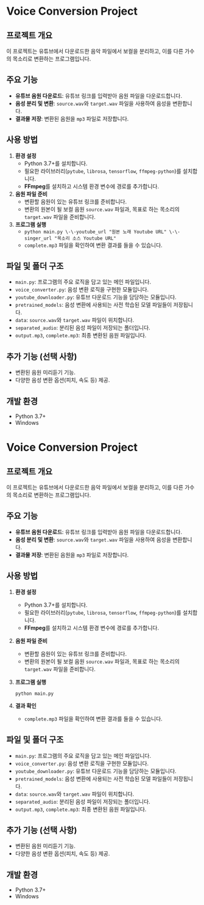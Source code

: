 # Voice Conversion Project

## 프로젝트 개요

이 프로젝트는 유튜브에서 다운로드한 음악 파일에서 보컬을 분리하고, 이를 다른 가수의 목소리로 변환하는 프로그램입니다.

## 주요 기능

- **유튜브 음원 다운로드**: 유튜브 링크를 입력받아 음원 파일을 다운로드합니다.
- **음성 분리 및 변환**: `source.wav`와 `target.wav` 파일을 사용하여 음성을 변환합니다.
- **결과물 저장**: 변환된 음원을 `mp3` 파일로 저장합니다.

## 사용 방법

1. **환경 설정**
    - Python 3.7+를 설치합니다.
    - 필요한 라이브러리(`pytube`, `librosa`, `tensorflow`, `ffmpeg-python`)를 설치합니다.
    - **FFmpeg**를 설치하고 시스템 환경 변수에 경로를 추가합니다.
2. **음원 파일 준비**
    - 변환할 음원이 있는 유튜브 링크를 준비합니다.
    - 변환의 원본이 될 보컬 음원 `source.wav` 파일과, 목표로 하는 목소리의 `target.wav` 파일을 준비합니다.
3. **프로그램 실행**
    - `python main.py \-\-youtube_url "원본 노래 Youtube URL" \-\-singer_url "목소리 소스 Youtube URL"`
    - `complete.mp3` 파일을 확인하여 변환 결과를 들을 수 있습니다.

## 파일 및 폴더 구조

- `main.py`: 프로그램의 주요 로직을 담고 있는 메인 파일입니다.
- `voice_converter.py`: 음성 변환 로직을 구현한 모듈입니다.
- `youtube_downloader.py`: 유튜브 다운로드 기능을 담당하는 모듈입니다.
- `pretrained_models`: 음성 변환에 사용되는 사전 학습된 모델 파일들이 저장됩니다.
- `data`: `source.wav`와 `target.wav` 파일이 위치합니다.
- `separated_audio`: 분리된 음성 파일이 저장되는 폴더입니다.
- `output.mp3`, `complete.mp3`: 최종 변환된 음원 파일입니다.

## 추가 기능 (선택 사항)

- 변환된 음원 미리듣기 기능.
- 다양한 음성 변환 옵션(피치, 속도 등) 제공.

## 개발 환경

- Python 3.7+
- Windows

# Voice Conversion Project

## 프로젝트 개요

이 프로젝트는 유튜브에서 다운로드한 음악 파일에서 보컬을 분리하고, 이를 다른 가수의 목소리로 변환하는 프로그램입니다.

## 주요 기능

- **유튜브 음원 다운로드**: 유튜브 링크를 입력받아 음원 파일을 다운로드합니다.
- **음성 분리 및 변환**: `source.wav`와 `target.wav` 파일을 사용하여 음성을 변환합니다.
- **결과물 저장**: 변환된 음원을 `mp3` 파일로 저장합니다.

## 사용 방법

1. **환경 설정**
    - Python 3.7+를 설치합니다.
    - 필요한 라이브러리(`pytube`, `librosa`, `tensorflow`, `ffmpeg-python`)를 설치합니다.
    - **FFmpeg**를 설치하고 시스템 환경 변수에 경로를 추가합니다.
2. **음원 파일 준비**
    - 변환할 음원이 있는 유튜브 링크를 준비합니다.
    - 변환의 원본이 될 보컬 음원 `source.wav` 파일과, 목표로 하는 목소리의 `target.wav` 파일을 준비합니다.
3. **프로그램 실행**
    
    ```
    python main.py
    
    ```
    
4. **결과 확인**
    - `complete.mp3` 파일을 확인하여 변환 결과를 들을 수 있습니다.

## 파일 및 폴더 구조

- `main.py`: 프로그램의 주요 로직을 담고 있는 메인 파일입니다.
- `voice_converter.py`: 음성 변환 로직을 구현한 모듈입니다.
- `youtube_downloader.py`: 유튜브 다운로드 기능을 담당하는 모듈입니다.
- `pretrained_models`: 음성 변환에 사용되는 사전 학습된 모델 파일들이 저장됩니다.
- `data`: `source.wav`와 `target.wav` 파일이 위치합니다.
- `separated_audio`: 분리된 음성 파일이 저장되는 폴더입니다.
- `output.mp3`, `complete.mp3`: 최종 변환된 음원 파일입니다.

## 추가 기능 (선택 사항)

- 변환된 음원 미리듣기 기능.
- 다양한 음성 변환 옵션(피치, 속도 등) 제공.

## 개발 환경

- Python 3.7+
- Windows
